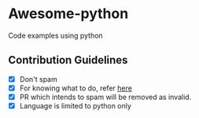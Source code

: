 # Awesome-python
Code examples using python

## Contribution Guidelines

- [x] Don't spam
- [x] For knowing what to do, refer <a href="https://github.com/codingclubcoet/Awesome-python/projects/1">here</a>
- [x] PR which intends to spam will be removed as invalid.
- [x] Language is limited to python only
